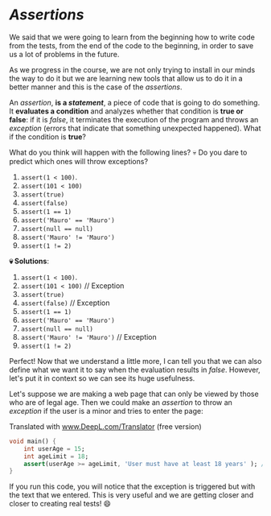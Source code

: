# _Assertions_

We said that we were going to learn from the beginning how to write code from the tests, from the end of the code to the beginning, in order to save us a lot of problems in the future.

As we progress in the course, we are not only trying to install in our minds the way to do it but we are learning new tools that allow us to do it in a better manner and this is the case of the _assertions_.

An _assertion_, __is a _statement___, a piece of code that is going to do something. It __evaluates a condition__ and analyzes whether that condition is __true or false__: if it is _false_, it terminates the execution of the program and throws an _exception_ (errors that indicate that something unexpected happened). What if the condition is __true__?

What do you think will happen with the following lines? 💀 Do you dare to predict which ones will throw exceptions?

1. `assert(1 < 100)`.
2. `assert(101 < 100)`
3. `assert(true)`
4. `assert(false)`
5. `assert(1 == 1)`
6. `assert('Mauro' == 'Mauro')`
7. `assert(null == null)`
8. `assert('Mauro' != 'Mauro')`
9. `assert(1 != 2)`

__💀 Solutions__:

1. `assert(1 < 100)`.
2. `assert(101 < 100)` // Exception
3. `assert(true)`
4. `assert(false)` // Exception
5. `assert(1 == 1)`
6. `assert('Mauro' == 'Mauro')`
7. `assert(null == null)`
8. `assert('Mauro' != 'Mauro')` // Exception
9. `assert(1 != 2)`

Perfect! Now that we understand a little more, I can tell you that we can also define what we want it to say when the evaluation results in _false_. However, let's put it in context so we can see its huge usefulness.

Let's suppose we are making a web page that can only be viewed by those who are of legal age. Then we could make an _assertion_ to throw an _exception_ if the user is a minor and tries to enter the page:

Translated with www.DeepL.com/Translator (free version)

```dart
void main() {
    int userAge = 15;
    int ageLimit = 18;
    assert(userAge >= ageLimit, 'User must have at least 18 years' ); // The user must be at least 18 years old.
}
```

If you run this code, you will notice that the exception is triggered but with the text that we entered. This is very useful and we are getting closer and closer to creating real tests! 😄
